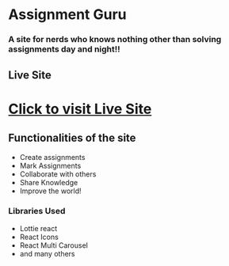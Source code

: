 # Assignment Guru

### A site for nerds who knows nothing other than solving assignments day and night!!

## Live Site
#  [Click to visit Live Site](https://assignment-11-redo-client.web.app/)

## Functionalities of the site
- Create assignments 
- Mark Assignments
- Collaborate with others
- Share Knowledge
- Improve the world!

### Libraries Used
- Lottie react
- React Icons
- React Multi Carousel
- and many others